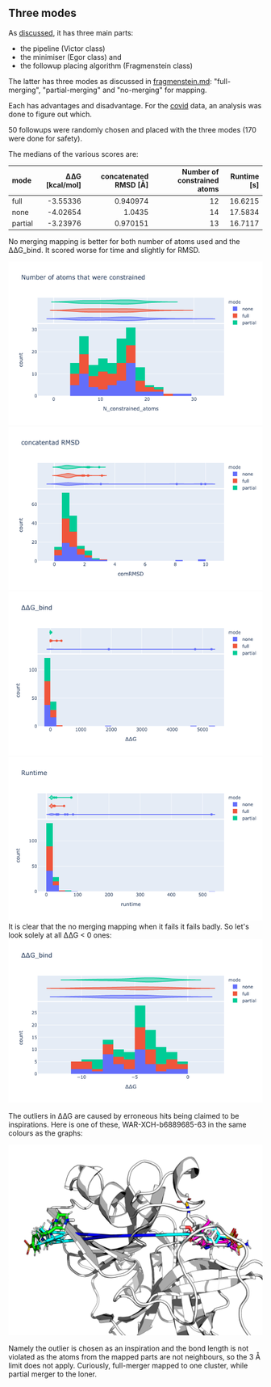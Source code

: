 ## Three modes

As [discussed](readme.md), it has three main parts:
* the pipeline (Victor class)
* the minimiser (Egor class) and
* the followup placing algorithm (Fragmenstein class)

The latter has three modes as discussed in [fragmenstein.md](fragmenstein.md): "full-merging", "partial-merging" and "no-merging" for mapping.

Each has advantages and disadvantage. For the [covid](covid.md) data, an analysis was done to figure out which.

50 followups were randomly chosen and placed with the three modes (170 were done for safety).

The medians of the various scores are:

| mode    |      ∆∆G [kcal/mol] |   concatenated RMSD [Å] |   Number of constrained atoms |   Runtime [s] |
|:--------|---------:|----------:|----------------------:|----------:|
| full    | -3.55336 |  0.940974 |                    12 |   16.6215 |
| none    | -4.02654 |  1.0435   |                    14 |   17.5834 |
| partial | -3.23976 |  0.970151 |                    13 |   16.7117 |

No merging mapping is better for both number of atoms used and the ∆∆G_bind.
It scored worse for time and slightly for RMSD.

![compare-N-atoms.png](images/compare-N-atoms.png)
![compare-rmsd.png](images/compare-rmsd.png)
![compare-∆∆G.png](images/compare-∆∆G.png)
![compare-runtime.png](images/compare-runtime.png)
It is clear that the no merging mapping when it fails it fails badly.
So let's look solely at all ∆∆G < 0 ones:
![compare-∆∆G2.png](images/compare-∆∆G2.png)

The outliers in ∆∆G are caused by erroneous hits being claimed to be inspirations.
Here is one of these, WAR-XCH-b6889685-63 in the same colours as the graphs:

![image](images/WAR-XCH-b6889685-63.png)

Namely the outlier is chosen as an inspiration and the bond length is not violated as the atoms from the mapped parts are 
not neighbours, so the 3 Å limit does not apply. Curiously, full-merger mapped to one cluster, while partial merger to the loner.


